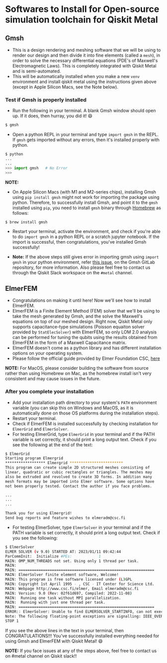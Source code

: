# Softwares to Install for Open-source simulation toolchain for Qiskit Metal
## Gmsh
- This is a design rendering and meshing software that we will be using to render our design and then divide it into fine elements (called a `mesh`), in order to solve the necessary differential equations (PDE's of Maxwell's Electromagnetic Laws). This is completely integrated with Qiskit Metal and is semi-automated.
- This will be automatically installed when you make a new `venv` environment and install qiskit metal using the instructions given above (except in Apple Silicon Macs, see the Note below).

### Test if Gmsh is properly installed
- Run the following in your terminal. A blank Gmsh window should open up. If it does, then hurray, you did it! 😄
```bash
$ gmsh
```

- Open a python REPL in your terminal and type `import gmsh` in the REPL. If `gmsh` gets imported without any errors, then it's installed properly with python.
```python
$ python
...
...
>>> import gmsh   # No Error
>>>
```

**NOTE:**
- On Apple Silicon Macs (with M1 and M2-series chips), installing Gmsh using `pip install gmsh` might not work for importing the package using python. Therefore, to successfully install Gmsh, and point it to the `gmsh` installed using `pip`, you need to install `gmsh` binary through [Homebrew](https://brew.sh/) as follows:
```bash
$ brew install gmsh
```
- Restart your terminal, activate the environment, and check if you're able to do `import gmsh` in a python REPL or a scratch jupyter notebook. If the import is successful, then congratulations, you've installed Gmsh successfully!

- **Note:** If the above steps still gives error in importing gmsh using `import gmsh` in your python environment, refer [this issue](https://gitlab.onelab.info/gmsh/gmsh/-/issues/1705), on the Gmsh GitLab repository, for more information. Also please feel free to contact us through the Qiskit Slack workspace on the `#metal` channel.

## ElmerFEM
- Congratulations on making it until here! Now we'll see how to install ElmerFEM.
- ElmerFEM is a Finite Element Method (FEM) solver that we'll be using to take the mesh generated by Gmsh, and the solve the Maxwell's equations on top of our meshed design. Right now, Qiskit Metal only supports capacitance-type simulations (Poisson equaiton solver provided by `StatElecSolver`) with ElmerFEM, so only LOM 2.0 analysis can be performed for tuning the qubits using the results obtained from ElmerFEM in the form of a Maxwell Capacitance matrix.
- ElmerFEM doesn't come as a python library and has different installation options on your operating system.
- Please follow the official guide provided by Elmer Foundation CSC, [here](https://github.com/ElmerCSC/elmerfem#elmer-fem)

**NOTE:** For MacOS, please consider building the software from source rather than using Homebrew on Mac, as the homebrew install isn't very consistent and may cause issues in the future.

### After you complete your installation
- Add your installation path directory to your system's `PATH` environment variable (you can skip this on Windows and MacOS, as it is automatically done on those OS platforms during the installation steps).
- Restart your terminal.
- Check if ElmerFEM is installed successfully by checking installation for `ElmerGrid` and `ElmerSolver`.
- For testing ElmerGrid, type `ElmerGrid` in your terminal and if the PATH variable is set correctly, it should print a long output text. Check if you see the following at the end of the text:
```bash
$ ElmerGrid
Starting program Elmergrid
****************** Elmergrid ************************
This program can create simple 2D structured meshes consisting of
linear, quadratic or cubic rectangles or triangles. The meshes may
also be extruded and revolved to create 3D forms. In addition many
mesh formats may be imported into Elmer software. Some options have
not been properly tested. Contact the author if you face problems.

...
...
...

Thank you for using Elmergrid!
Send bug reports and feature wishes to elmeradm@csc.fi
```

- For testing ElmerSolver, type `ElmerSolver` in your terminal and if the PATH variable is set correctly, it should print a long output text. Check if you see the following:

```bash
$ ElmerSolver
ELMER SOLVER (v 9.0) STARTED AT: 2023/01/11 09:42:44
ParCommInit:  Initialize #PEs:            1
MAIN: OMP_NUM_THREADS not set. Using only 1 thread per task.
MAIN:
MAIN: =============================================================
MAIN: ElmerSolver finite element software, Welcome!
MAIN: This program is free software licensed under (L)GPL
MAIN: Copyright 1st April 1995 - , CSC - IT Center for Science Ltd.
MAIN: Webpage http://www.csc.fi/elmer, Email elmeradm@csc.fi
MAIN: Version: 9.0 (Rev: 02f61d697, Compiled: 2022-11-08)
MAIN:  Running one task without MPI parallelization.
MAIN:  Running with just one thread per task.
MAIN: =============================================================
ERROR:: ElmerSolver: Unable to find ELMERSOLVER_STARTINFO, can not execute.
Note: The following floating-point exceptions are signalling: IEEE_OVERFLOW_FLAG
STOP 1
```

If you see the above lines in the text in your terminal, then CONGRATULATIONS!!! You've successfully installed everything needed for using Gmsh and ElmerFEM with Qiskit Metal! 😄

**NOTE:** If you face issues at any of the steps above, feel free to contact us on #metal channel on Qiskit slack!!
